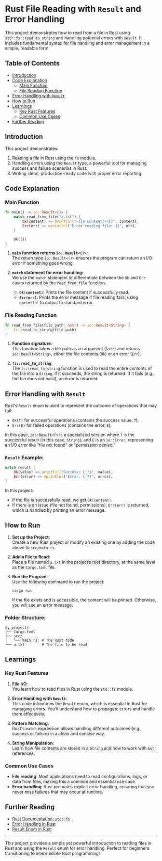 # Rust File Reading with `Result` and Error Handling

This project demonstrates how to read from a file in Rust using `std::fs::read_to_string` and handling potential errors with `Result`. It includes fundamental syntax for file handling and error management in a simple, readable form.

## Table of Contents
- [Introduction](#introduction)
- [Code Explanation](#code-explanation)
  - [Main Function](#main-function)
  - [File Reading Function](#file-reading-function)
- [Error Handling with `Result`](#error-handling-with-result)
- [How to Run](#how-to-run)
- [Learnings](#learnings)
  - [Key Rust Features](#key-rust-features)
  - [Common Use Cases](#common-use-cases)
- [Further Reading](#further-reading)

## Introduction

This project demonstrates:
1. Reading a file in Rust using the `fs` module.
2. Handling errors using the `Result` type, a powerful tool for managing success and failure scenarios in Rust.
3. Writing clean, production-ready code with proper error reporting.

## Code Explanation

### Main Function

```rust
fn main() -> io::Result<()> {
    match read_from_file("a.txt") {
        Ok(content) => println!("File content:\n{}", content),
        Err(err) => eprintln!("Error reading file: {}", err),
    }

    Ok(())
}
```

1. **`main` function returns `io::Result<()>`:**  
   The return type `io::Result<()>` ensures the program can return an I/O error if something goes wrong.
   
2. **`match` statement for error handling:**  
   We use the `match` statement to differentiate between the `Ok` and `Err` cases returned by the `read_from_file` function.
   - **`Ok(content)`**: Prints the file content if successfully read.
   - **`Err(err)`**: Prints the error message if file reading fails, using `eprintln!` to output to standard error.

### File Reading Function

```rust
fn read_from_file(file_path: &str) -> io::Result<String> {
    fs::read_to_string(file_path)
}
```

1. **Function signature**:  
   This function takes a file path as an argument (`&str`) and returns `io::Result<String>`, either the file contents (`Ok`) or an error (`Err`).

2. **`fs::read_to_string`**:  
   The `fs::read_to_string` function is used to read the entire contents of the file into a `String`. If it succeeds, the string is returned. If it fails (e.g., the file does not exist), an error is returned.

## Error Handling with `Result`

Rust's `Result` enum is used to represent the outcome of operations that may fail:
- `Ok(T)` for successful operations (contains the success value, `T`).
- `Err(E)` for failed operations (contains the error, `E`).

In this case, `io::Result<T>` is a specialized version where `T` is the successful result (in this case, `String`), and `E` is an `io::Error`, representing an I/O error like "file not found" or "permission denied."

### `Result` Example:
```rust
match result {
    Ok(value) => println!("Success: {:?}", value),
    Err(error) => eprintln!("Error: {:?}", error),
}
```

In this project:
- If the file is successfully read, we get `Ok(content)`.
- If there is an issue (file not found, permissions), `Err(err)` is returned, which is handled by printing an error message.

## How to Run

1. **Set up the Project**:  
   Create a new Rust project or modify an existing one by adding the code above to `src/main.rs`.

2. **Add a File to Read**:  
   Place a file named `a.txt` in the project’s root directory, at the same level as the `Cargo.toml` file.

3. **Run the Program**:  
   Use the following command to run the project:

   ```bash
   cargo run
   ```

   If the file exists and is accessible, the content will be printed. Otherwise, you will see an error message.

### Folder Structure:
```
my_project/
├── Cargo.toml
├── src/
│   └── main.rs  # The Rust code
└── a.txt        # The file to be read
```

## Learnings

### Key Rust Features

1. **File I/O**:  
   You learn how to read files in Rust using the `std::fs` module.
   
2. **Error Handling with `Result`**:  
   This code introduces the `Result` enum, which is essential in Rust for managing errors. You'll understand how to propagate errors and handle them effectively.
   
3. **Pattern Matching**:  
   Rust's `match` expression allows handling different outcomes (e.g., success or failure) in a clean and concise way.

4. **String Manipulation**:  
   Learn how file contents are stored in a `String` and how to work with `&str` references.

### Common Use Cases

- **File reading**: Most applications need to read configurations, logs, or data from files, making this a common and essential use case.
- **Error handling**: Rust promotes explicit error handling, ensuring that you never miss failures that may occur at runtime.
  
## Further Reading

- [Rust Documentation: `std::fs`](https://doc.rust-lang.org/std/fs/)
- [Error Handling in Rust](https://doc.rust-lang.org/book/ch09-00-error-handling.html)
- [Result Enum in Rust](https://doc.rust-lang.org/std/result/)

---

This project provides a simple yet powerful introduction to reading files in Rust and using the `Result` enum for error handling. Perfect for beginners transitioning to intermediate Rust programming!